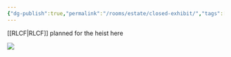 ```yaml
---
{"dg-publish":true,"permalink":"/rooms/estate/closed-exhibit/","tags":["red"]}
---
```


[[RLCF\|RLCF]] planned for the heist here

![](https://i.imgur.com/C4rJutx.png)
